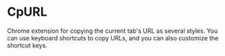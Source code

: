 # CpURL

Chrome extension for copying the current tab's URL as several styles.
You can use keyboard shortcuts to copy URLs, and you can also customize the shortcut keys.